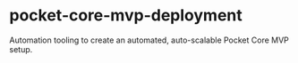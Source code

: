 # pocket-core-mvp-deployment
Automation tooling to create an automated, auto-scalable Pocket Core MVP setup.
